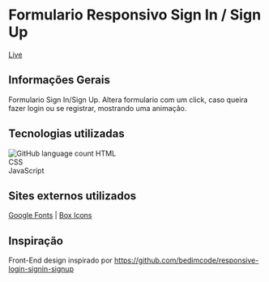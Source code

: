 


# Formulario Responsivo Sign In / Sign Up

<a href="https://carolandrade1.github.io/form-signin-signup/">Live</a>



## Informações Gerais
Formulario Sign In/Sign Up. Altera formulario com um click, caso queira fazer login ou se registrar, mostrando uma animação.

## Tecnologias utilizadas
<img alt="GitHub language count" src="https://img.shields.io/github/languages/count/carolas1/form-signin-signup">
HTML <br>
CSS <br>
JavaScript

## Sites externos utilizados
<a href="https://fonts.google.com/">Google Fonts</a> | <a href="https://boxicons.com/">Box Icons</a>

## Inspiração
Front-End design inspirado por https://github.com/bedimcode/responsive-login-signin-signup
